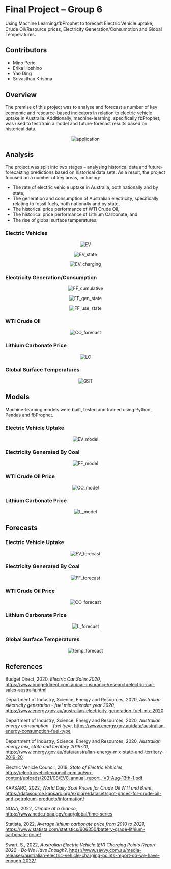 # Final Project – Group 6
 Using Machine Learning/fbProphet to forecast Electric Vehicle uptake, Crude Oil/Resource prices, Electricity Generation/Consumption and Global Temperatures.
 
 ## Contributors
 
 * Mino Peric
 * Erika Hoshino
 * Yao Ding
 * Srivasthan Krishna
 
 ## Overview
 
 The premise of this project was to analyse and forecast a number of key economic and resource-based indicators in relation to electric vehicle uptake in Australia. Additionally, machine-learning, specifically fbProphet, was used to test/train a model and future-forecast results based on historical data.
 
 <p align="center">
  <img src="https://github.com/mnperic/final-project/blob/main/Images/application_screenshot.png" alt="application"/>
</p>
 
 ## Analysis
 
 The project was split into two stages – analysing historical data and future-forecasting predictions based on historical data sets. As a result, the project focused on a number of key areas, including:
 
 * The rate of electric vehicle uptake in Australia, both nationally and by state,
 * The generation and consumption of Australian electricity, specifically relating to fossil fuels, both nationally and by state,
 * The historical price performance of WTI Crude Oil,
 * The historical price performance of Lithium Carbonate, and
 * The rise of global surface temperatures.

### Electric Vehicles

<p align="center">
  <img src="https://github.com/mnperic/final-project/blob/main/Images/ev_phev_sold.png" alt="EV"/>
</p>

<p align="center">
  <img src="https://github.com/mnperic/final-project/blob/main/Images/ev_phev_sold_per_state.png" alt="EV_state"/>
</p>

<p align="center">
  <img src="https://github.com/mnperic/final-project/blob/main/Images/charging_stations_per_state.png" alt="EV_charging"/>
</p>

### Electricity Generation/Consumption

<p align="center">
  <img src="https://github.com/mnperic/final-project/blob/main/Images/fossil_fuels_use_cumulative.png" alt="FF_cumulative"/>
</p>

<p align="center">
  <img src="https://github.com/mnperic/final-project/blob/main/Images/elec_gen_fuel_type_state.png" alt="FF_gen_state"/>
</p>

<p align="center">
  <img src="https://github.com/mnperic/final-project/blob/main/Images/energy_use_state.png" alt="FF_use_state"/>
</p>

### WTI Crude Oil

<p align="center">
  <img src="https://github.com/mnperic/final-project/blob/main/Images/crude_oil_price_forecast.png" alt="CO_forecast"/>
</p>

### Lithium Carbonate Price

<p align="center">
  <img src="https://github.com/mnperic/final-project/blob/main/Images/lithium_price_image.png" alt="LC"/>
</p>

### Global Surface Temperatures

<p align="center">
  <img src="https://github.com/mnperic/final-project/blob/main/Images/global_average_temp_increase.png" alt="GST"/>
</p>

## Models

Machine-learning models were built, tested and trained using Python, Pandas and fbProphet.

### Electric Vehicle Uptake
<p align="center">
  <img src="https://github.com/mnperic/final-project/blob/main/Images/electric_vehicles_model.png" alt="EV_model"/>
</p>

### Electricity Generated By Coal
<p align="center">
  <img src="https://github.com/mnperic/final-project/blob/main/Images/coal_generation_model.png" alt="FF_model"/>
</p>

### WTI Crude Oil Price
<p align="center">
  <img src="https://github.com/mnperic/final-project/blob/main/Images/crude_oil_model.png" alt="CO_model"/>
</p>

### Lithium Carbonate Price
<p align="center">
  <img src="https://github.com/mnperic/final-project/blob/main/Images/lithium_model.png" alt="L_model"/>
</p>

## Forecasts

### Electric Vehicle Uptake
<p align="center">
  <img src="https://github.com/mnperic/final-project/blob/main/Images/electric_vehicle_sales_forecast.png" alt="EV_forecast"/>
</p>

### Electricity Generated By Coal
<p align="center">
  <img src="https://github.com/mnperic/final-project/blob/main/Images/coal_generation_forecast.png" alt="FF_forecast"/>
</p>

### WTI Crude Oil Price
<p align="center">
  <img src="https://github.com/mnperic/final-project/blob/main/Images/crude_oil_price_forecast.png" alt="CO_forecast"/>
</p>

### Lithium Carbonate Price
<p align="center">
  <img src="https://github.com/mnperic/final-project/blob/main/Images/lithium_price_forecast.png" alt="L_forecast"/>
</p>

### Global Surface Temperatures
<p align="center">
  <img src="https://github.com/mnperic/final-project/blob/main/Images/global_surface_temperature_forecast.png" alt="temp_forecast"/>
</p>

## References

Budget Direct, 2020, <i>Electric Car Sales 2020</i>, https://www.budgetdirect.com.au/car-insurance/research/electric-car-sales-australia.html

Department of Industry, Science, Energy and Resources, 2020, <i>Australian electricity generation - fuel mix calendar year 2020</i>, https://www.energy.gov.au/australian-electricity-generation-fuel-mix-2020

Department of Industry, Science, Energy and Resources, 2020, <i>Australian energy consumption - fuel type</i>, https://www.energy.gov.au/data/australian-energy-consumption-fuel-type

Department of Industry, Science, Energy and Resources, 2020, <i>Australian energy mix, state and territory 2019-20</i>, https://www.energy.gov.au/data/australian-energy-mix-state-and-territory-2019-20

Electric Vehicle Council, 2019, <i>State of Electric Vehicles</i>, https://electricvehiclecouncil.com.au/wp-content/uploads/2021/08/EVC_annual_report_-V3-Aug-13th-1.pdf

KAPSARC, 2022, <i>World Daily Spot Prices for Crude Oil WTI and Brent</i>, https://datasource.kapsarc.org/explore/dataset/spot-prices-for-crude-oil-and-petroleum-products/information/

NOAA, 2022, <i>Climate at a Glance</i>, https://www.ncdc.noaa.gov/cag/global/time-series

Statista, 2022, <i>Average lithium carbonate price from 2010 to 2021</i>, https://www.statista.com/statistics/606350/battery-grade-lithium-carbonate-price/

Swart, S., 2022, <i>Australian Electric Vehicle (EV) Charging Points Report 2022 – Do We Have Enough?</i>, https://www.savvy.com.au/media-releases/australian-electric-vehicle-charging-points-report-do-we-have-enough-2022/
